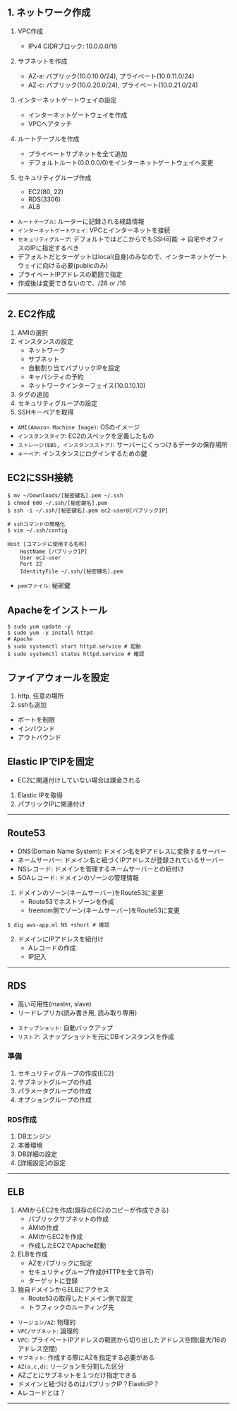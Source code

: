 ## 1. ネットワーク作成
1. VPC作成
    - IPv4 CIDRブロック: 10.0.0.0/16

2. サブネットを作成
    - AZ-a: パブリック(10.0.10.0/24), プライベート(10.0.11.0/24)
    - AZ-c: パブリック(10.0.20.0/24), プライベート(10.0.21.0/24)

3. インターネットゲートウェイの設定
    - インターネットゲートウェイを作成
    - VPCへアタッチ

4. ルートテーブルを作成
    - プライベートサブネットを全て追加
    - デフォルトルート(0.0.0.0/0)をインターネットゲートウェイへ変更

5. セキュリティグループ作成
    - EC2(80, 22)
    - RDS(3306)
    - ALB


* `ルートテーブル`: ルーターに記録される経路情報
* `インターネットゲートウェイ`: VPCとインターネットを接続
* `セキュリティグループ`: デフォルトではどこからでもSSH可能 -> 自宅やオフィスのIPに指定するべき
* デフォルトだとターゲットはlocal(自身)のみなので、インターネットゲートウェイに向ける必要(publicのみ)
* プライベートIPアドレスの範囲で指定
* 作成後は変更できないので、/28 or /16
-----------------------------------------------------------------------

## 2. EC2作成
1. AMIの選択
2. インスタンスの設定
    - ネットワーク
    - サブネット
    - 自動割り当てパブリックIPを設定
    - キャパシティの予約
    - ネットワークインターフェイス(10.0.10.10)
3. タグの追加
4. セキュリティグループの設定
5. SSHキーペアを取得

* `AMI(Amazon Machine Image)`: OSのイメージ
* `インスタンスタイプ`: EC2のスペックを定義したもの
* `ストレージ(EBS, インスタンスストア)`: サーバーにくっつけるデータの保存場所
* `キーペア`: インスタンスにログインするための鍵

## EC2にSSH接続
```sh:
$ mv ~/Downloads/[秘密鍵名].pem ~/.ssh
$ chmod 600 ~/.ssh/[秘密鍵名].pem
$ ssh -i ~/.ssh/[秘密鍵名].pem ec2-user@[パブリックIP]

# sshコマンドの簡略化
$ vim ~/.ssh/config

Host [コマンドに使用する名称]
    HostName [パブリックIP]
    User ec2-user
    Port 22
    IdentityFile ~/.ssh/[秘密鍵名].pem
```
* `pemファイル`: 秘密鍵

## Apacheをインストール
```sh:
$ sudo yum update -y
$ sudo yum -y install httpd
# Apache
$ sudo systemctl start httpd.service # 起動
$ sudo systemctl status httpd.service # 確認
```

## ファイアウォールを設定
1. http, 任意の場所
2. sshも追加

* ポートを制限
* インバウンド
* アウトバウンド

## Elastic IPでIPを固定
* EC2に関連付けしていない場合は課金される
1. Elastic IPを取得
2. パブリックIPに関連付け
-----------------------------------------------------------------------


## Route53
* DNS(Domain Name System): ドメイン名をIPアドレスに変換するサーバー
* ネームサーバー: ドメイン名と紐づくIPアドレスが登録されているサーバー
* NSレコード: ドメインを管理するネームサーバーとの紐付け
* SOAレコード: ドメインのゾーンの管理情報

1. ドメインのゾーン(ネームサーバー)をRoute53に変更
    - Route53でホストゾーンを作成
    - freenom側でゾーン(ネームサーバー)をRoute53に変更
```sh:
$ dig aws-app.ml NS +short # 確認
```
2. ドメインにIPアドレスを紐付け
    - Aレコードの作成
    - IP記入
-----------------------------------------------------------------------

## RDS
- 高い可用性(master, slave)
- リードレプリカ(読み書き用, 読み取り専用)
* `スナップショット`: 自動バックアップ
* `リストア`: スナップショットを元にDBインスタンスを作成
### 準備
1. セキュリティグループの作成(EC2)
2. サブネットグループの作成
3. パラメータグループの作成
4. オプショングループの作成
### RDS作成
1. DBエンジン
2. 本番環境
3. DB詳細の設定
4. [詳細設定]の設定
-----------------------------------------------------------------------

<!-- ## WordPressをインストール
- extrasライブラリ
- 先に7.4をインストールしておくと、php7.4に関連したphpライブラリをインストールしてくれる
```sh:
# Install php7.4
$ sudo amazon-linux-extras install -y php7.4
$ sudo yum install -y php phpmbstring
# Install wordpress
$ wget https://ja.wordpress.org/latest-ja.tar.gz
$ tar xzvf latest-ja.tar.gz
$ sudo cp -r wordpress/* /var/www/html
# ファイルの所有者をapacheに変更
$ sudo chown apache:apache /var/www/html/ -R
$ sudo systemctl restart httpd.service
-----------------------------------------------------------------------
``` -->


## ELB
1. AMIからEC2を作成(既存のEC2のコピーが作成できる)
    - パブリックサブネットの作成
    - AMIの作成
    - AMIからEC2を作成
    - 作成したEC2でApache起動
2. ELBを作成
    - AZをパブリックに指定
    - セキュリティグループ作成(HTTPを全て許可)
    - ターゲットに登録
3. 独自ドメインからELBにアクセス
    - Route53の取得したドメイン側で設定
    - トラフィックのルーティング先

* `リージョン/AZ`: 物理的
* `VPC/サブネット`: 論理的
* `VPC`: プライベートIPアドレスの範囲から切り出したアドレス空間(最大/16のアドレス空間)
* `サブネット`: 作成する際にAZを指定する必要がある
* `AZ(a,c,d)`: リージョンを分割した区分
* AZごとにサブネットを１つだけ指定できる
* ドメインと紐づけるのはパブリックIP？ElasticIP？
* Aレコードとは？
-----------------------------------------------------------------------
